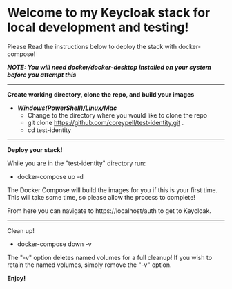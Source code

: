 # Welcome to my Keycloak stack for local development and testing!

Please Read the instructions below to deploy the stack with docker-compose!

***NOTE: You will need docker/docker-desktop installed on your system before you attempt this***
_________________________________________________________________________________________________

**Create working directory, clone the repo, and build your images**

- ***Windows(PowerShell)/Linux/Mac***
  -  Change to the directory where you would like to clone the repo
  -  git clone https://github.com/coreypell/test-identity.git .
  -  cd test-identity

__________________________________________________________________________________________________

**Deploy your stack!**

While you are in the "test-identity" directory run:

  -  docker-compose up -d

The Docker Compose will build the images for you if this is your first time.
This will take some time, so please allow the process to complete!

From here you can navigate to https://localhost/auth to get to Keycloak.

_________________________________________________________________________________________________

Clean up!
  -  docker-compose down -v

The "-v" option deletes named volumes for a full cleanup!
If you wish to retain the named volumes, simply remove the "-v" option.

**Enjoy!**

